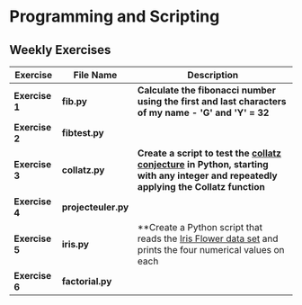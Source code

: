 # Programming and Scripting
## Weekly Exercises

Exercise|File Name|Description
--------|---------|-----------
**Exercise 1**|**fib.py**|**Calculate the fibonacci number using the first and last characters of my name - 'G' and 'Y' = 32**
**Exercise 2**|**fibtest.py**|
**Exercise 3**|**collatz.py**|**Create a script to test the [collatz conjecture](https://en.wikipedia.org/wiki/Collatz_conjecture) in Python, starting with any integer and repeatedly applying the Collatz function**
**Exercise 4**|**projecteuler.py**|
**Exercise 5**|**iris.py**|**Create a Python script that reads the [Iris Flower data set](https://en.wikipedia.org/wiki/Iris_flower_data_set) and prints the four numerical values on each
**Exercise 6**|**factorial.py**|
